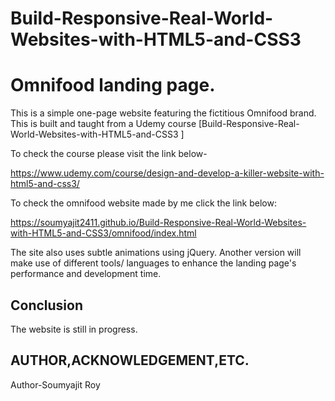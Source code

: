 # Build-Responsive-Real-World-Websites-with-HTML5-and-CSS3

# Omnifood landing page.

This is a simple one-page website featuring the fictitious Omnifood brand. This is built and taught from a Udemy course [Build-Responsive-Real-World-Websites-with-HTML5-and-CSS3
]

To check the course please visit the link below-

https://www.udemy.com/course/design-and-develop-a-killer-website-with-html5-and-css3/

To check the omnifood website made by me click the link below:

https://soumyajit2411.github.io/Build-Responsive-Real-World-Websites-with-HTML5-and-CSS3/omnifood/index.html

The site also uses subtle animations using jQuery. Another version will make use of different tools/ languages to enhance the landing page's performance and development time. 

## Conclusion

The website is still in progress.

## AUTHOR,ACKNOWLEDGEMENT,ETC.

Author-Soumyajit Roy
